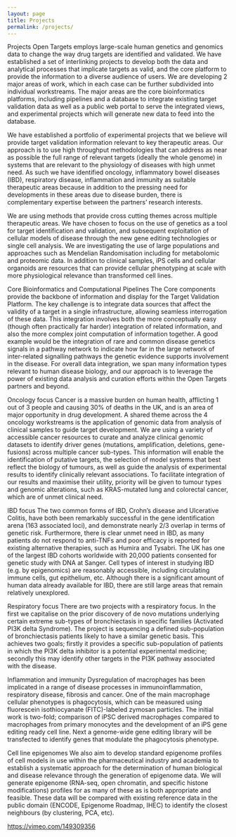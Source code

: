```yaml
---
layout: page
title: Projects
permalink: /projects/
---
```


Projects
Open Targets employs large-scale human genetics and genomics data to change the way drug targets are identified and validated. We have established a set of interlinking projects to develop both the data and analytical processes that implicate targets as valid, and the core platform to provide the information to a diverse audience of users. We are developing 2 major areas of work, which in each case can be further subdivided into individual workstreams. The major areas are the core bioinformatics platforms, including pipelines and a database to integrate existing target validation data as well as a public web portal to serve the integrated views, and experimental projects which will generate new data to feed into the database.

We have established a portfolio of experimental projects that we believe will provide target validation information relevant to key therapeutic areas. Our approach is to use high throughput methodologies that can address as near as possible the full range of relevant targets (ideally the whole genome) in systems that are relevant to the physiology of diseases with high unmet need. As such we have identified oncology, inflammatory bowel diseases (IBD), respiratory disease, inflammation and immunity as suitable therapeutic areas because in addition to the pressing need for developments in these areas due to disease burden, there is complementary expertise between the partners’ research interests.

We are using methods that provide cross cutting themes across multiple therapeutic areas. We have chosen to focus on the use of genetics as a tool for target identification and validation, and subsequent exploitation of cellular models of disease through the new gene editing technologies or single cell analysis. We are investigating the use of large populations and approaches such as Mendelian Randomisation including for metabolomic and proteomic data. In addition to clinical samples, iPS cells and cellular organoids are resources that can provide cellular phenotyping at scale with more physiological relevance than transformed cell lines.


Core Bioinformatics and Computational Pipelines
The Core components provide the backbone of information and display for the Target Validation Platform. The key challenge is to integrate data sources that affect the validity of a target in a single infrastructure, allowing seamless interrogation of these data. This integration involves both the more conceptually easy (though often practically far harder) integration of related information, and also the more complex joint computation of information together. A good example would be the integration of rare and common disease genetics signals in a pathway network to indicate how far in the large network of inter-related signalling pathways the genetic evidence supports involvement in the disease. For overall data integration, we span many information types relevant to human disease biology, and our approach is to leverage the power of existing data analysis and curation efforts within the Open Targets partners and beyond.


Oncology focus
Cancer is a massive burden on human health, afflicting 1 out of 3 people and causing 30% of deaths in the UK, and is an area of major opportunity in drug development. A shared theme across the 4 oncology workstreams is the application of genomic data from analysis of clinical samples to guide target development. We are using a variety of accessible cancer resources to curate and analyze clinical genomic datasets to identify driver genes (mutations, amplification, deletions, gene-fusions) across multiple cancer sub-types. This information will enable the identification of putative targets, the selection of model systems that best reflect the biology of tumours, as well as guide the analysis of experimental results to identify clinically relevant associations. To facilitate integration of our results and maximise their utility, priority will be given to tumour types and genomic alterations, such as KRAS-mutated lung and colorectal cancer, which are of unmet clinical need. 


IBD focus
The two common forms of IBD, Crohn’s disease and Ulcerative Colitis, have both been remarkably successful in the gene identification arena (163 associated loci), and demonstrate nearly 2/3 overlap in terms of genetic risk. Furthermore, there is clear unmet need in IBD, as many patients do not respond to anti-TNFs and poor efficacy is reported for existing alternative therapies, such as Humira and Tysabri. The UK has one of the largest IBD cohorts worldwide with 20,000 patients consented for genetic study with DNA at Sanger. Cell types of interest in studying IBD (e.g. by epigenomics) are reasonably accessible, including circulating immune cells, gut epithelium, etc. Although there is a significant amount of human data already available for IBD, there are still large areas that remain relatively unexplored.


Respiratory focus
There are two projects with a respiratory focus. In the first we capitalise on the prior discovery of de novo mutations underlying certain extreme sub-types of bronchiectasis in specific families (Activated PI3K delta Syndrome). The project is sequencing a defined sub-population of bronchiectasis patients likely to have a similar genetic basis. This achieves two goals; firstly it provides a specific sub-population of patients in which the PI3K delta inhibitor is a potential experimental medicine; secondly this may identify other targets in the PI3K pathway associated with the disease.


Inflammation and immunity
Dysregulation of macrophages has been implicated in a range of disease processes in immunoinflammation, respiratory disease, fibrosis and cancer. One of the main macrophage cellular phenotypes is phagocytosis, which can be measured using fluorescein isothiocyanate (FITC)-labeled zymosan particles. The initial work is two-fold; comparison of iPSC derived macrophages compared to macrophages from primary monocytes and the development of an iPS gene editing ready cell line. Next a genome-wide gene editing library will be transfected to identify genes that modulate the phagocytosis phenotype.


Cell line epigenomes
We also aim to develop standard epigenome profiles of cell models in use within the pharmaceutical industry and academia to establish a systematic approach for the determination of human biological and disease relevance through the generation of epigenome data.  We will generate epigenome (RNA-seq, open chromatin, and specific histone modifications) profiles for as many of these as is both appropriate and feasible. These data will be compared with existing reference data in the public domain (ENCODE, Epigenome Roadmap, IHEC) to identify the closest neighbours (by clustering, PCA, etc).

https://vimeo.com/149309356